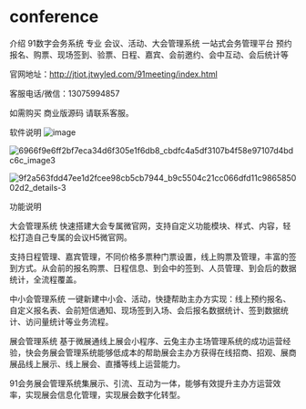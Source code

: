 # conference
介绍
91数字会务系统 专业 会议、活动、大会管理系统 一站式会务管理平台 预约报名、购票、现场签到、验票、日程、嘉宾、会前邀约、会中互动、会后统计等 

官网地址：http://jtiot.jtwyled.com/91meeting/index.html

客服电话/微信：13075994857

如需购买 商业版源码 请联系客服。

软件说明
![image](https://github.com/user-attachments/assets/4955b56c-7525-4e26-b0d4-b70fc6f36e27)

![6966f9e6ff2bf7eca34d6f305e1f6db8_cbdfc4a5df3107b4f58e97107d4bdc6c_image3](https://github.com/user-attachments/assets/55d2d2dc-472e-4d05-9612-d7c69f04bdac)

![9f2a563fdd47ee1d2fcee98cb5cb7944_b9c5504c21cc066dfd11c986585002d2_details-3](https://github.com/user-attachments/assets/f5a27a11-e76c-4f9d-be45-91141ec03ed2)


功能说明

大会管理系统 快速搭建大会专属微官网，支持自定义功能模块、样式、内容，轻松打造自己专属的会议H5微官网。

支持日程管理、嘉宾管理，不同价格多票种门票设置，线上购票及管理，丰富的签到方式。从会前的报名购票、日程信息、到会中的签到、人员管理、到会后的数据统计，全流程覆盖。

中小会管理系统 一键新建中小会、活动，快捷帮助主办方实现：线上预约报名、自定义报名表、会前短信通知、现场签到入场、会后报名数据统计、签到数据统计、访问量统计等业务流程。

展会管理系统 基于微展通线上展会小程序、云兔主办主场管理系统的成功运营经验，快会务展会管理系统能够低成本的帮助展会主办方获得在线招商、招观、展商展品线上展示、线上展会、直播等线上运营能力。

91会务展会管理系统集展示、引流、互动为一体，能够有效提升主办方运营效率，实现展会信息化管理，实现展会数字化转型。



